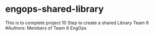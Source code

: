 # engops-shared-library
This is to complete project 10
Step to create a shared Library Team 6
#Authors: Members of Team 6 EngOps
